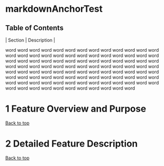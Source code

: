 # markdownAnchorTest

## Table of Contents <a name="backToTop"></a>
| Section | Description |



word
word
word
word
word
word
word
word
word
word
word
word
word
word
word
word
word
word
word
word
word
word
word
word
word
word
word
word
word
word
word
word
word
word
word
word
word
word
word
word
word
word
word
word
word
word
word
word
word
word
word
word
word
word
word
word
word
word
word
word
word
word
word
word
word
word
word
word
word
word
word
word
word
word
word
word
word
word
word
word
word
word
word
word
word
word
word
word
word
word
word
word
word
word
word
word
word
word
word
word
word
word





































# <a name="1"></a>1 Feature Overview and Purpose
[Back to top](#backToTop)






































# <a name="2"></a>2 Detailed Feature Description
[Back to top](#backToTop)



